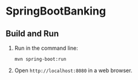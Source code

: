 SpringBootBanking
=========

Build and Run
-------------

1. Run in the command line:
	```
	mvn spring-boot:run
	```

2. Open `http://localhost:8080` in a web browser.
